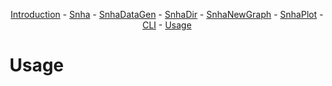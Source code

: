 <center>

[Introduction](docs/__init__.md) -
[Snha](docs/Snha.md) -
[SnhaDataGen](docs/SnhaDataGen.md) -
[SnhaDir](docs/SnhaDir.md) -
[SnhaNewGraph](docs/SnhaNewGraph.md) -
[SnhaPlot](docs/SnhaPlot.md) -
[CLI](docs/__main__.md) -
[Usage](../snha4py/README.md) 

</center>


# Usage
